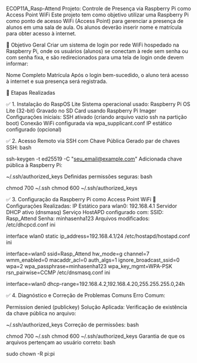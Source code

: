  ECOP11A_Rasp-Attend
Projeto: Controle de Presença via Raspberry Pi como Access Point WiFi
Este projeto tem como objetivo utilizar uma Raspberry Pi como ponto de acesso WiFi (Access Point) para gerenciar a presença de alunos em uma sala de aula. Os alunos deverão inserir nome e matrícula para obter acesso à internet.

🎯 Objetivo Geral
Criar um sistema de login por rede WiFi hospedado na Raspberry Pi, onde os usuários (alunos) se conectam à rede sem senha ou com senha fixa, e são redirecionados para uma tela de login onde devem informar:

Nome Completo
Matrícula
Após o login bem-sucedido, o aluno terá acesso à internet e sua presença será registrada.

🧩 Etapas Realizadas

✅ 1. Instalação do RaspOS Lite
Sistema operacional usado: Raspberry Pi OS Lite (32-bit)
Gravado no SD Card usando Raspberry Pi Imager
Configurações iniciais:
SSH ativado (criando arquivo vazio ssh na partição boot)
Conexão WiFi configurada via wpa_supplicant.conf
IP estático configurado (opcional)

✅ 2. Acesso Remoto via SSH com Chave Pública
Gerado par de chaves SSH:
bash

ssh-keygen -t ed25519 -C "seu_email@example.com"
Adicionada chave pública à Raspberry Pi:

~/.ssh/authorized_keys
Definidas permissões seguras:
bash

chmod 700 ~/.ssh
chmod 600 ~/.ssh/authorized_keys


✅ 3. Configuração da Raspberry Pi como Access Point WiFi
🔧 Configurações Realizadas:
IP Estático para wlan0: 192.168.4.1
Servidor DHCP ativo (dnsmasq)
Serviço HostAPD configurado com:
SSID: Rasp_Attend
Senha: minhasenha123
Arquivos modificados:
/etc/dhcpcd.conf
ini

interface wlan0
static ip_address=192.168.4.1/24
/etc/hostapd/hostapd.conf
ini

interface=wlan0
ssid=Rasp_Attend
hw_mode=g
channel=7
wmm_enabled=0
macaddr_acl=0
auth_algs=1
ignore_broadcast_ssid=0
wpa=2
wpa_passphrase=minhasenha123
wpa_key_mgmt=WPA-PSK
rsn_pairwise=CCMP
/etc/dnsmasq.conf
ini


interface=wlan0
dhcp-range=192.168.4.2,192.168.4.20,255.255.255.0,24h

✅ 4. Diagnóstico e Correção de Problemas Comuns
Erro Comum:

Permission denied (publickey)
Solução Aplicada:
Verificação de existência da chave pública no arquivo:


~/.ssh/authorized_keys
Correção de permissões:
bash

chmod 700 ~/.ssh
chmod 600 ~/.ssh/authorized_keys
Garantia de que os arquivos pertençam ao usuário correto:
bash

sudo chown -R pi:pi 
